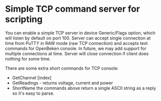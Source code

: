 # Simple TCP command server for scripting
  You can enable a simple TCP server in device Generic/Flags option, which will listen by default on port 100. Server can accept single connection at time from PuTTY in RAW mode (raw TCP connection) and accepts text commands for OpenBeken console. In future, we may add support for multiple connections at time. Server will close connection if client does nothing for some time.

  There are some extra short commands for TCP console:
- GetChannel [index] 
- GetReadings - returns voltage, current and power
- ShortName 
the commands above return a single ASCII string as a reply so it's easy to parse.